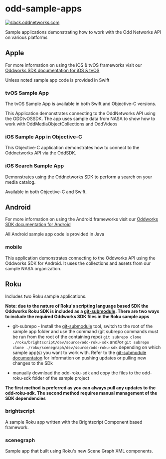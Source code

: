 # odd-sample-apps

[![slack.oddnetworks.com](http://slack.oddnetworks.com/badge.svg)](http://slack.oddnetworks.com)

Sample applications demonstrating how to work with the Odd Networks API on various platforms

## Apple

For more information on using the iOS & tvOS frameworks visit our [Oddworks SDK documentation for iOS & tvOS](http://apple.guide.oddnetworks.com)

Unless noted sample app code is provided in Swift

### tvOS Sample App

The tvOS Sample App is available in both Swift and Objective-C versions.

This Application demonstrates connecting to the OddNetworks API using the ODDtvOSSDK. The app uses sample data from NASA to show how to work with OddMediaObjectCollections and OddVideos
  
### iOS Sample App in Objective-C

This Objective-C application demonstrates how to connect to the Oddnetworks API via the OddSDK.

### iOS Search Sample App

Demonstrates using the Oddnetworks SDK to perform a search on your media catalog.

Available in both Objective-C and Swift.

## Android

For more information on using the Android frameworks visit our [Oddworks SDK documentation for Android](http://android.guide.oddnetworks.com)


All Android sample app code is provided in Java

### mobile

This application demonstrates connecting to the Oddworks API using the Oddworks SDK for Android. It uses the collections and assets from our sample NASA organization.

## Roku

Includes two Roku sample applications.

**Note: due to the nature of Roku's scripting language based SDK the Oddworks Roku SDK is included as a [git-submodule](https://github.com/ingydotnet/git-subrepo). There are two ways to include the required Oddworks SDK files in the Roku sample apps**

- git-subrepo - Install the [git-submodule](https://github.com/ingydotnet/git-subrepo) tool, switch to the root of the sample app folder and use the command (git subrepo commands must be run from the root of the containing repo)
```git subrepo clone ./roku/brightscript/dev/source/odd-roku-sdk``` and/or ```git subrepo clone ./roku/scenegraph/dev/source/odd-roku-sdk``` depending on which sample app(s) you want to work with. Refer to the [git-submodule documentaton](https://github.com/ingydotnet/git-subrepo) for information on pushing updates or pulling new changes to the SDk

- manually download the odd-roku-sdk and copy the files to the odd-roku-sdk folder of the sample project

**The first method is preferred as you can always pull any updates to the odd-roku-sdk. The second method requires manual management of the SDK dependencies**


### brightscript

A sample Roku app written with the Brightscript Component based framework.

### scenegraph

Sample app that built using Roku's new Scene Graph XML components.